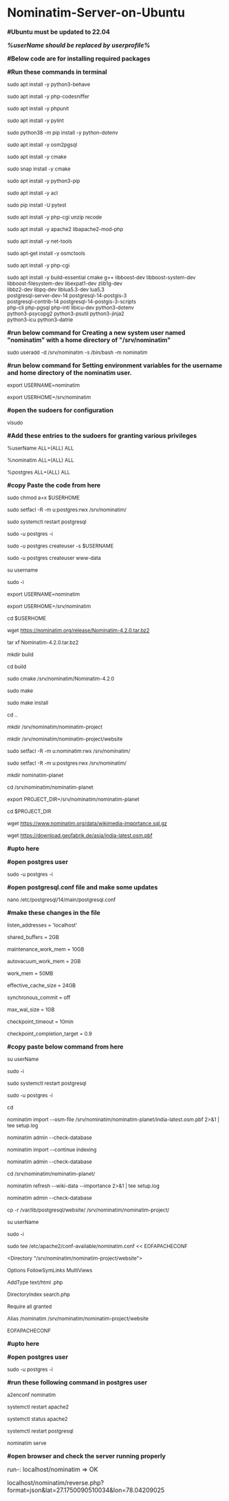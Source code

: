 # Nominatim-Server-on-Ubuntu

**#Ubuntu must be updated to 22.04**

***%userName should be replaced by userprofile%***

**#Below code are for installing required packages**

**#Run these commands in terminal**



<sub>sudo apt install -y python3-behave</sub>

<sub>sudo apt install -y php-codesniffer</sub>

<sub>sudo apt install -y phpunit</sub>

<sub>sudo apt install -y pylint</sub>

<sub>sudo python38 -m pip install -y python-dotenv</sub>

<sub>sudo apt install -y osm2pgsql</sub>

<sub>sudo apt  install -y cmake</sub>

<sub>sudo snap install -y cmake </sub>

<sub>sudo apt install -y python3-pip</sub>

<sub>sudo apt install -y acl</sub>

<sub>sudo pip install -U pytest</sub>

<sub>sudo apt install -y php-cgi unzip recode</sub>

<sub>sudo apt install -y apache2 libapache2-mod-php</sub>

<sub>sudo apt install -y net-tools</sub>

<sub>sudo apt-get install -y osmctools</sub>

<sub>sudo apt install -y php-cgi</sub>

<sub>sudo apt install -y build-essential cmake g++ libboost-dev libboost-system-dev \
                        libboost-filesystem-dev libexpat1-dev zlib1g-dev \
                        libbz2-dev libpq-dev liblua5.3-dev lua5.3 \
                        postgresql-server-dev-14 postgresql-14-postgis-3 \
                        postgresql-contrib-14 postgresql-14-postgis-3-scripts \
                        php-cli php-pgsql php-intl libicu-dev python3-dotenv \
                        python3-psycopg2 python3-psutil python3-jinja2 \
                        python3-icu python3-datrie</sub>



**#run below command for Creating a new system user named "nominatim" with a home directory of "/srv/nominatim"**

<sub>sudo useradd -d /srv/nominatim -s /bin/bash -m nominatim</sub>



**#run below command for Setting environment variables for the username and home directory of the nominatim user.**

<sub>export USERNAME=nominatim</sub>

<sub>export USERHOME=/srv/nominatim</sub>



**#open the sudoers for configuration**

<sub>visudo</sub>



**#Add these entries to the sudoers for granting various privileges**

<sub>%userName ALL=(ALL) ALL</sub>

<sub>%nominatim ALL=(ALL)  ALL</sub>

<sub>%postgres ALL=(ALL)  ALL</sub>



**#copy Paste the code from here**

<sub>sudo chmod a+x $USERHOME</sub>

<sub>sudo setfacl -R -m u:postgres:rwx /srv/nominatim/</sub>

<sub>sudo systemctl restart postgresql</sub>

<sub>sudo -u postgres -i</sub>

<sub>sudo -u postgres createuser -s $USERNAME</sub>

<sub>sudo -u postgres createuser www-data</sub>

<sub>su username</sub>

<sub>sudo -i</sub>

<sub>export USERNAME=nominatim</sub>

<sub>export USERHOME=/srv/nominatim</sub>

<sub>cd $USERHOME</sub>

<sub>wget https://nominatim.org/release/Nominatim-4.2.0.tar.bz2</sub>

<sub>tar xf Nominatim-4.2.0.tar.bz2</sub>


<sub>mkdir build</sub>

<sub>cd build</sub>

<sub>sudo cmake /srv/nominatim/Nominatim-4.2.0</sub>

<sub>sudo make</sub>

<sub>sudo make install</sub>

<sub>cd ..</sub>

<sub>mkdir /srv/nominatim/nominatim-project</sub>

<sub>mkdir /srv/nominatim/nominatim-project/website</sub>


<sub>sudo setfacl -R -m u:nominatim:rwx /srv/nominatim/</sub>

<sub>sudo setfacl -R -m u:postgres:rwx /srv/nominatim/</sub>

<sub>mkdir nominatim-planet</sub>

<sub>cd /srv/nominatim/nominatim-planet</sub>

<sub>export PROJECT_DIR=/srv/nominatim/nominatim-planet</sub>

<sub>cd $PROJECT_DIR</sub>

<sub>wget https://www.nominatim.org/data/wikimedia-importance.sql.gz</sub>

<sub>wget https://download.geofabrik.de/asia/india-latest.osm.pbf</sub>

**#upto here**



**#open postgres user**

<sub>sudo -u postgres -i</sub>


**#open postgresql.conf file and make some updates**

<sub>nano /etc/postgresql/14/main/postgresql.conf</sub>


**#make these changes in the file**

<sub>listen_addresses = 'localhost'</sub>

<sub>shared_buffers = 2GB</sub>

<sub>maintenance_work_mem = 10GB</sub>

<sub>autovacuum_work_mem = 2GB</sub>

<sub>work_mem = 50MB</sub>

<sub>effective_cache_size = 24GB</sub>

<sub>synchronous_commit = off</sub>

<sub>max_wal_size = 1GB</sub>

<sub>checkpoint_timeout = 10min

  <sub>checkpoint_completion_target = 0.9</sub>




**#copy paste below command from here**

  <sub>su userName</sub>

  <sub>sudo -i</sub>

  <sub>sudo systemctl restart postgresql</sub>

  <sub>sudo -u postgres -i</sub>

<sub>cd

<sub>nominatim import --osm-file /srv/nominatim/nominatim-planet/india-latest.osm.pbf 2>&1 | tee setup.log</sub>

  <sub>nominatim admin --check-database</sub>

  <sub>nominatim import --continue indexing</sub>

  <sub>nominatim admin --check-database</sub>

  <sub>cd /srv/nominatim/nominatim-planet/</sub>

  <sub>nominatim refresh --wiki-data --importance 2>&1 | tee setup.log</sub>

  <sub>nominatim admin --check-database</sub>

  <sub>cp -r /var/lib/postgresql/website/ /srv/nominatim/nominatim-project/</sub>

  <sub>su userName</sub>

  <sub>sudo -i</sub>

  <sub>sudo tee /etc/apache2/conf-available/nominatim.conf << EOFAPACHECONF</sub>

<sub><Directory "/srv/nominatim/nominatim-project/website"></sub>

  <sub>Options FollowSymLinks MultiViews</sub>
  
  <sub>AddType text/html   .php</sub>
  
 <sub> DirectoryIndex search.php</sub>
  
 <sub> Require all granted</sub>
  
<sub></Directory></sub>

<sub>Alias /nominatim /srv/nominatim/nominatim-project/website</sub>

 <sub> EOFAPACHECONF</sub>

**#upto here**




**#open postgres user**

  <sub>sudo -u postgres -i</sub>

**#run these following command in postgres user**

  <sub>a2enconf nominatim</sub>

  <sub>systemctl restart apache2</sub>

  <sub>systemctl status apache2</sub>

  <sub>systemctl restart postgresql</sub>

  <sub>nominatim serve</sub>


**#open browser and check the server running properly** 

run-: localhost/nominatim => OK

localhost/nominatim/reverse.php?format=json&lat=27.1750090510034&lon=78.04209025
